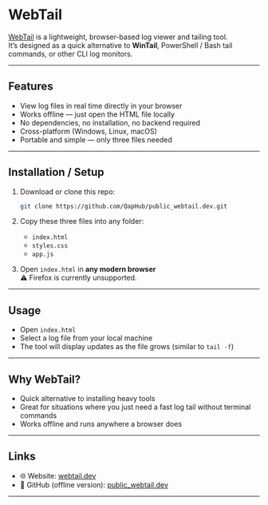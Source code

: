 # WebTail

[WebTail](https://webtail.dev) is a lightweight, browser-based log viewer and tailing tool.  
It’s designed as a quick alternative to **WinTail**, PowerShell / Bash tail commands, or other CLI log monitors.

---

## Features
- View log files in real time directly in your browser  
- Works offline — just open the HTML file locally  
- No dependencies, no installation, no backend required  
- Cross-platform (Windows, Linux, macOS)  
- Portable and simple — only three files needed

---

## Installation / Setup
1. Download or clone this repo:  
   ```bash
   git clone https://github.com/QapHub/public_webtail.dev.git
   ```

2. Copy these three files into any folder:  
   - `index.html`  
   - `styles.css`  
   - `app.js`

3. Open `index.html` in **any modern browser**  
   ⚠️ Firefox is currently unsupported.

---

## Usage
- Open `index.html`  
- Select a log file from your local machine  
- The tool will display updates as the file grows (similar to `tail -f`)  

---

## Why WebTail?
- Quick alternative to installing heavy tools  
- Great for situations where you just need a fast log tail without terminal commands  
- Works offline and runs anywhere a browser does  

---

## Links
- 🌐 Website: [webtail.dev](https://webtail.dev)  
- 📂 GitHub (offline version): [public_webtail.dev](https://github.com/QapHub/public_webtail.dev/tree/main)

---
